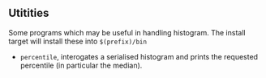 Utitities
---------

Some programs which may be useful in handling histogram.
The install target will install these into `$(prefix)/bin`

- `percentile`, interogates a serialised histogram and
  prints the requested percentile (in particular the median).
